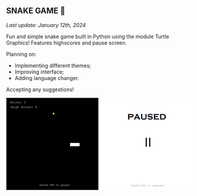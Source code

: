 <!DOCTYPE HTML>
<html>
    <head>
        <meta charset="UTF-8">
    </head>
    <body>
        <h2>SNAKE GAME 🐍 </h2> 
        <em>Last update: January 12th, 2024</em>
        <p>
            Fun and simple snake game built in Python using the module Turtle Graphics! Features  highscores and pause screen. <br>
        </p>
        Planning on:
        <ul>
            <li>Implementing different themes;</li>
            <li>Improving interface;</li>
            <li>Adding language changer.</li>
        </ul>
        <p>
            Accepting any suggestions!
        </p>
        <img src="readme-imgs/demo.png" width="250"> 
        <img src="readme-imgs/pause.png" width="250">
    </body>
</html>
